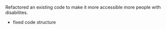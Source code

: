 Refactored an existing code to make it more accessible more people with disabilites.
- fixed code structure
